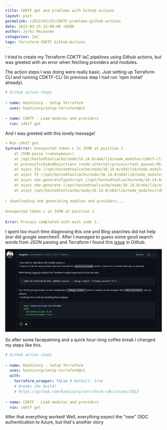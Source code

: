 ```yaml
---
title: CDKTF get and problems with Github actions
layout: post
permalink: /2022/03/25/CDKTF-problems-github-actions
date: 2022-03-25 12:00:00 +0200
author: Jyrki Heinonen
categories: IaC
tags: Terraform CDKTF Github-Actions
---
```


I tried to create my Terraform CDKTF IaC pipelines using Github actions, but was greeted with an error when fetching providers and modules.
<!--more-->

The action steps I was doing were really basic. Just setting up Terraform CLI and running CDKTF-CLI (In previous step I had run 'npm install' already).

``` yaml
# Github action steps

- name: HashiCorp - Setup Terraform
  uses: hashicorp/setup-terraform@v1

- name: CDKTF - Load modules and providers
  run: cdktf get
```

And I was greeted with this lovely message!

``` yaml
> Run cdktf get
SyntaxError: Unexpected token c in JSON at position 1
    at JSON.parse (<anonymous>)
    at /opt/hostedtoolcache/node/16.14.0/x64/lib/node_modules/cdktf-cli/bundle/bin/cmds/handlers.js:53:29993
    at processTicksAndRejections (node:internal/process/task_queues:96:5)
    at async I5e (/opt/hostedtoolcache/node/16.14.0/x64/lib/node_modules/cdktf-cli/bundle/bin/cmds/handlers.js:43:855)
    at async TX (/opt/hostedtoolcache/node/16.14.0/x64/lib/node_modules/cdktf-cli/bundle/bin/cmds/handlers.js:53:29820)
    at async xbe.generateTypeScript (/opt/hostedtoolcache/node/16.14.0/x64/lib/node_modules/cdktf-cli/bundle/bin/cmds/handlers.js:60:6114)
    at async xbe.generate (/opt/hostedtoolcache/node/16.14.0/x64/lib/node_modules/cdktf-cli/bundle/bin/cmds/handlers.js:60:6376)
    at async /opt/hostedtoolcache/node/16.14.0/x64/lib/node_modules/cdktf-cli/bundle/bin/cmds/handlers.js:630:13293

⠇ downloading and generating modules and providers...

Unexpected token c in JSON at position 1

Error: Process completed with exit code 1.
```

I spent too much time diagnosing this one and Bing searches did not help (nor did google searches!). After I managed to guess some good search words from JSON parsing and Terraform I found this [issue](https://github.com/hashicorp/terraform-cdk/issues/1013) in Github.

![Issue](/assets/img/2022/03/github-json-issue.png)

So after some facepalming and a quick hour-long coffee break I changed my steps like this.

``` yaml
# Github action steps

- name: HashiCorp - Setup Terraform
  uses: hashicorp/setup-terraform@v1
  with:
    terraform_wrapper: false # Default: true
    # Breaks the build! 
    # https://github.com/hashicorp/terraform-cdk/issues/1013

- name: CDKTF - Load modules and providers
  run: cdktf get
```

After that everything worked! Well, everything expect the "new" OIDC authentication to Azure, but that's another story
